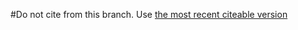 #Do not cite from this branch.
Use [the most recent citeable version](https://github.com/fmatter/yawarana-sketch/tree/0.0.1.draft)